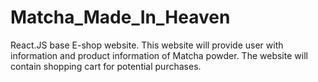 # Matcha_Made_In_Heaven
React.JS base E-shop website.  This website will provide user with information and product information of Matcha powder. The website will contain shopping cart for potential purchases. 